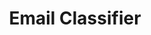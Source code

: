---
title: "Email Classifier"
emoji: "📧"
colorFrom: "green"
colorTo: "pink"
sdk: "docker"
sdk_version: "0.83.0"
app_file: "app.py"
pinned: false
---